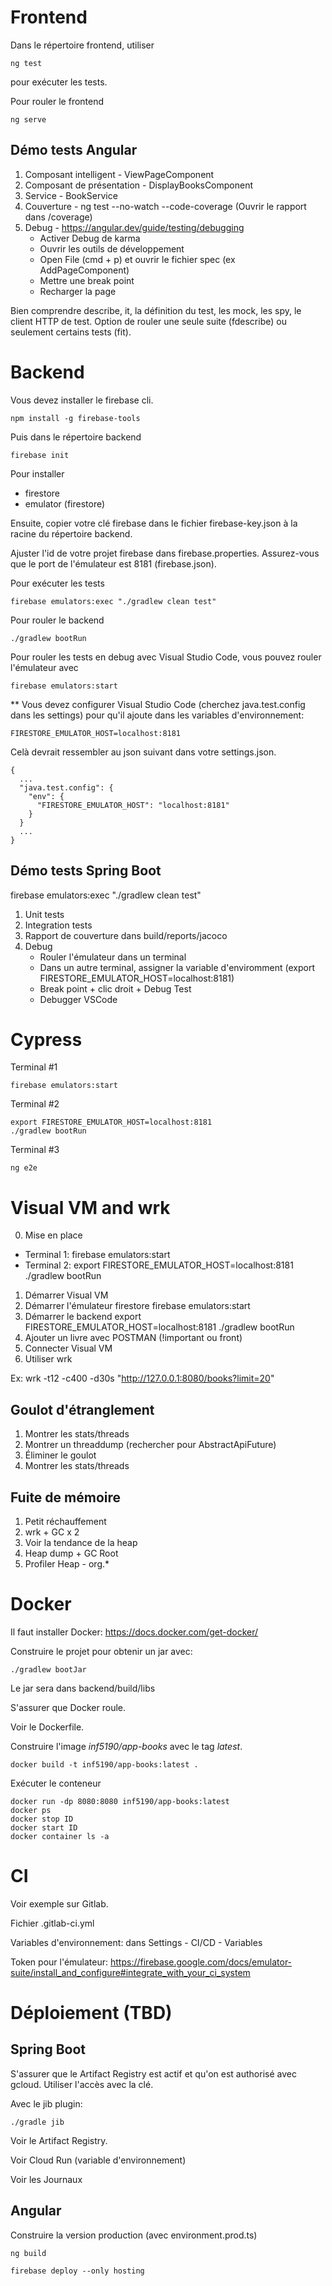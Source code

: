 # Frontend

Dans le répertoire frontend, utiliser

```
ng test
```

pour exécuter les tests.

Pour rouler le frontend

```
ng serve
```

## Démo tests Angular

1. Composant intelligent - ViewPageComponent
2. Composant de présentation - DisplayBooksComponent
3. Service - BookService
4. Couverture - ng test --no-watch --code-coverage (Ouvrir le rapport dans /coverage)
5. Debug - https://angular.dev/guide/testing/debugging
    - Activer Debug de karma
    - Ouvrir les outils de développement
    - Open File (cmd + p) et ouvrir le fichier spec (ex AddPageComponent)
    - Mettre une break point
    - Recharger la page

Bien comprendre describe, it, la définition du test, les mock, les spy, le client HTTP de test.
Option de rouler une seule suite (fdescribe) ou seulement certains tests (fit).

# Backend

Vous devez installer le firebase cli.

```
npm install -g firebase-tools
```

Puis dans le répertoire backend

```
firebase init
```

Pour installer

- firestore
- emulator (firestore)

Ensuite, copier votre clé firebase dans le fichier firebase-key.json à la racine du répertoire backend.

Ajuster l'id de votre projet firebase dans firebase.properties.
Assurez-vous que le port de l'émulateur est 8181 (firebase.json).

Pour exécuter les tests

```
firebase emulators:exec "./gradlew clean test"
```

Pour rouler le backend

```
./gradlew bootRun
```

Pour rouler les tests en debug avec Visual Studio Code, vous pouvez rouler l'émulateur avec

```
firebase emulators:start
```

** Vous devez configurer Visual Studio Code (cherchez java.test.config dans les settings) pour qu'il ajoute dans les variables d'environnement:

```
FIRESTORE_EMULATOR_HOST=localhost:8181
```

Celà devrait ressembler au json suivant dans votre settings.json.

```
{
  ...
  "java.test.config": {
    "env": {
      "FIRESTORE_EMULATOR_HOST": "localhost:8181"
    }
  }
  ...
}

```

## Démo tests Spring Boot

firebase emulators:exec "./gradlew clean test"

1. Unit tests
2. Integration tests
3. Rapport de couverture dans build/reports/jacoco
4. Debug
    - Rouler l'émulateur dans un terminal
    - Dans un autre terminal, assigner la variable d'enviromment (export FIRESTORE_EMULATOR_HOST=localhost:8181)
    - Break point + clic droit + Debug Test
    - Debugger VSCode

# Cypress

Terminal #1

```
firebase emulators:start
```

Terminal #2

```
export FIRESTORE_EMULATOR_HOST=localhost:8181
./gradlew bootRun

```

Terminal #3

```
ng e2e
```

# Visual VM and wrk

0. Mise en place

- Terminal 1:
  firebase emulators:start
- Terminal 2:
  export FIRESTORE_EMULATOR_HOST=localhost:8181
  ./gradlew bootRun

1. Démarrer Visual VM
2. Démarrer l'émulateur firestore
   firebase emulators:start
3. Démarrer le backend
   export FIRESTORE_EMULATOR_HOST=localhost:8181
   ./gradlew bootRun
4. Ajouter un livre avec POSTMAN (!important ou front)
5. Connecter Visual VM
6. Utiliser wrk

Ex: wrk -t12 -c400 -d30s "http://127.0.0.1:8080/books?limit=20"

## Goulot d'étranglement

1. Montrer les stats/threads
2. Montrer un threaddump (rechercher pour AbstractApiFuture)
3. Éliminer le goulot
4. Montrer les stats/threads

## Fuite de mémoire

1. Petit réchauffement
2. wrk + GC x 2
3. Voir la tendance de la heap
4. Heap dump + GC Root
5. Profiler Heap - org.*

# Docker

Il faut installer Docker: https://docs.docker.com/get-docker/

Construire le projet pour obtenir un jar avec:

```
./gradlew bootJar
```

Le jar sera dans backend/build/libs

S'assurer que Docker roule.

Voir le Dockerfile.

Construire l'image _inf5190/app-books_ avec le tag _latest_.

```
docker build -t inf5190/app-books:latest . 
```

Exécuter le conteneur

```
docker run -dp 8080:8080 inf5190/app-books:latest
docker ps
docker stop ID
docker start ID
docker container ls -a
```

# CI

Voir exemple sur Gitlab.

Fichier .gitlab-ci.yml

Variables d'environnement: dans Settings - CI/CD - Variables

Token pour l'émulateur: https://firebase.google.com/docs/emulator-suite/install_and_configure#integrate_with_your_ci_system

# Déploiement (TBD)

## Spring Boot

S'assurer que le Artifact Registry est actif et qu'on est authorisé avec gcloud.
Utiliser l'accès avec la clé.

Avec le jib plugin:

```
./gradle jib
```

Voir le Artifact Registry.

Voir Cloud Run (variable d'environnement)

Voir les Journaux

## Angular

Construire la version production (avec environment.prod.ts)

```
ng build
```

```
firebase deploy --only hosting
```
